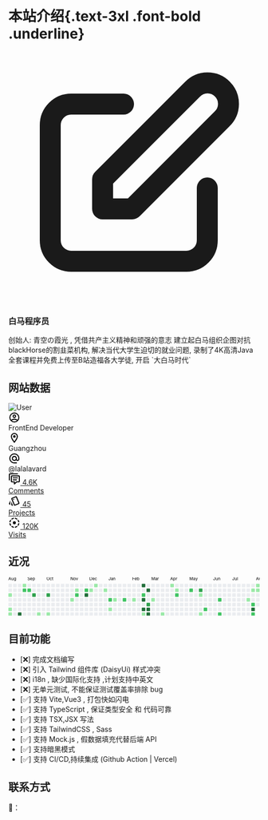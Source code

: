 # 本站介绍{.text-3xl .font-bold .underline}

<div class="my-8 max-w-xs rounded-lg bg-white px-6 py-8 shadow-xl ring-1 ring-slate-900/5 dark:bg-slate-800">
  <div>
    <span class="inline-flex items-center justify-center rounded-md bg-indigo-500 p-2 shadow-lg">
      <svg xmlns="http://www.w3.org/2000/svg" class="h-6 w-6 text-white" fill="none" viewBox="0 0 24 24" stroke="currentColor" stroke-width="2"><path stroke-linecap="round" stroke-linejoin="round" d="M11 5H6a2 2 0 00-2 2v11a2 2 0 002 2h11a2 2 0 002-2v-5m-1.414-9.414a2 2 0 112.828 2.828L11.828 15H9v-2.828l8.586-8.586z" /></svg>
    </span>
  </div>
  <h3 class="mt-5 text-base font-medium tracking-tight text-slate-900 dark:text-white">白马程序员</h3>
  <p class="mt-2 text-sm text-slate-500 dark:text-slate-400">创始人: 青空の霞光 , 凭借共产主义精神和顽强的意志 建立起白马组织企图对抗 blackHorse的割韭菜机构, 解决当代大学生迫切的就业问题,  录制了<span class="text-lg text-black font-bold">4K高清Java全套课程</span>并免费上传至B站造福各大学徒, 开启 `大白马时代` </p>
</div>

## 网站数据

<div class="flex flex-row rounded-lg border border-gray-200/80 bg-white p-6">
    <div class="relative">
      <img class="w-40 h-30 rounded-md object-cover" src="https://aliyun-bucket1.oss-cn-guangzhou.aliyuncs.com/animate/avatar.jpg"
        alt="User" />
      <div
        class="absolute -right-3 bottom-5 h-5 w-5 sm:top-2 rounded-full border-4 border-white bg-green-400 sm:invisible md:visible"
        title="User is online"></div>
    </div>
    <div class="flex flex-col px-6">
      <div class="my-2 flex flex-row space-x-2">
        <div class="flex flex-row">
          <svg class="mr-2 h-4 w-4 fill-gray-500/80" xmlns="http://www.w3.org/2000/svg"
            xmlns:xlink="http://www.w3.org/1999/xlink" version="1.1" width="24" height="24" viewBox="0 0 24 24">
            <path
              d="M12,2A10,10 0 0,0 2,12A10,10 0 0,0 12,22A10,10 0 0,0 22,12A10,10 0 0,0 12,2M7.07,18.28C7.5,17.38 10.12,16.5 12,16.5C13.88,16.5 16.5,17.38 16.93,18.28C15.57,19.36 13.86,20 12,20C10.14,20 8.43,19.36 7.07,18.28M18.36,16.83C16.93,15.09 13.46,14.5 12,14.5C10.54,14.5 7.07,15.09 5.64,16.83C4.62,15.5 4,13.82 4,12C4,7.59 7.59,4 12,4C16.41,4 20,7.59 20,12C20,13.82 19.38,15.5 18.36,16.83M12,6C10.06,6 8.5,7.56 8.5,9.5C8.5,11.44 10.06,13 12,13C13.94,13 15.5,11.44 15.5,9.5C15.5,7.56 13.94,6 12,6M12,11A1.5,1.5 0 0,1 10.5,9.5A1.5,1.5 0 0,1 12,8A1.5,1.5 0 0,1 13.5,9.5A1.5,1.5 0 0,1 12,11Z" />
            </svg>
          <div class="text-xs text-gray-400/80 hover:text-gray-400">FrontEnd Developer</div>
        </div>
        <div class="flex flex-row">
          <svg class="mr-2 h-4 w-4 fill-gray-500/80" xmlns="http://www.w3.org/2000/svg"
            xmlns:xlink="http://www.w3.org/1999/xlink" version="1.1" width="24" height="24" viewBox="0 0 24 24">
            <path
              d="M12,6.5A2.5,2.5 0 0,1 14.5,9A2.5,2.5 0 0,1 12,11.5A2.5,2.5 0 0,1 9.5,9A2.5,2.5 0 0,1 12,6.5M12,2A7,7 0 0,1 19,9C19,14.25 12,22 12,22C12,22 5,14.25 5,9A7,7 0 0,1 12,2M12,4A5,5 0 0,0 7,9C7,10 7,12 12,18.71C17,12 17,10 17,9A5,5 0 0,0 12,4Z" />
            </svg>
          <div class="text-xs text-gray-400/80 hover:text-gray-400">Guangzhou</div>
        </div>
        <div class="flex flex-row">
          <svg class="mr-2 h-4 w-4 fill-gray-500/80" xmlns="http://www.w3.org/2000/svg"
            xmlns:xlink="http://www.w3.org/1999/xlink" version="1.1" width="24" height="24" viewBox="0 0 24 24">
            <path
              d="M12,15C12.81,15 13.5,14.7 14.11,14.11C14.7,13.5 15,12.81 15,12C15,11.19 14.7,10.5 14.11,9.89C13.5,9.3 12.81,9 12,9C11.19,9 10.5,9.3 9.89,9.89C9.3,10.5 9,11.19 9,12C9,12.81 9.3,13.5 9.89,14.11C10.5,14.7 11.19,15 12,15M12,2C14.75,2 17.1,3 19.05,4.95C21,6.9 22,9.25 22,12V13.45C22,14.45 21.65,15.3 21,16C20.3,16.67 19.5,17 18.5,17C17.3,17 16.31,16.5 15.56,15.5C14.56,16.5 13.38,17 12,17C10.63,17 9.45,16.5 8.46,15.54C7.5,14.55 7,13.38 7,12C7,10.63 7.5,9.45 8.46,8.46C9.45,7.5 10.63,7 12,7C13.38,7 14.55,7.5 15.54,8.46C16.5,9.45 17,10.63 17,12V13.45C17,13.86 17.16,14.22 17.46,14.53C17.76,14.84 18.11,15 18.5,15C18.92,15 19.27,14.84 19.57,14.53C19.87,14.22 20,13.86 20,13.45V12C20,9.81 19.23,7.93 17.65,6.35C16.07,4.77 14.19,4 12,4C9.81,4 7.93,4.77 6.35,6.35C4.77,7.93 4,9.81 4,12C4,14.19 4.77,16.07 6.35,17.65C7.93,19.23 9.81,20 12,20H17V22H12C9.25,22 6.9,21 4.95,19.05C3,17.1 2,14.75 2,12C2,9.25 3,6.9 4.95,4.95C6.9,3 9.25,2 12,2Z" />
            </svg>
          <div class="text-xs text-gray-400/80 hover:text-gray-400">@lalalavard</div>
        </div>
      </div>
      <div class="mt-2 flex flex-row items-center space-x-5">
        <a href="#"
          class="flex h-20 w-40 flex-col items-center justify-center rounded-md border border-dashed border-gray-200 transition-colors duration-100 ease-in-out hover:border-gray-400/80">
          <div class="flex flex-row items-center justify-center">
            <svg class="mr-3 fill-gray-500/95" xmlns="http://www.w3.org/2000/svg"
              xmlns:xlink="http://www.w3.org/1999/xlink" version="1.1" width="24" height="24" viewBox="0 0 24 24">
              <path
                d="M12,23A1,1 0 0,1 11,22V19H7A2,2 0 0,1 5,17V7A2,2 0 0,1 7,5H21A2,2 0 0,1 23,7V17A2,2 0 0,1 21,19H16.9L13.2,22.71C13,22.89 12.76,23 12.5,23H12M13,17V20.08L16.08,17H21V7H7V17H13M3,15H1V3A2,2 0 0,1 3,1H19V3H3V15M9,9H19V11H9V9M9,13H17V15H9V13Z" />
              </svg>
            <span class="font-bold text-gray-600"> 4.6K </span>
          </div>
          <div class="mt-2 text-sm text-gray-400">Comments</div>
        </a>
        <a href="#"
          class="flex h-20 w-40 flex-col items-center justify-center rounded-md border border-dashed border-gray-200 transition-colors duration-100 ease-in-out hover:border-gray-400/80">
          <div class="flex flex-row items-center justify-center">
            <svg class="mr-3 fill-gray-500/95" xmlns="http://www.w3.org/2000/svg"
              xmlns:xlink="http://www.w3.org/1999/xlink" version="1.1" width="24" height="24" viewBox="0 0 24 24">
              <path
                d="M2.5 19.6L3.8 20.2V11.2L1.4 17C1 18.1 1.5 19.2 2.5 19.6M15.2 4.8L20.2 16.8L12.9 19.8L7.9 7.9V7.8L15.2 4.8M15.3 2.8C15 2.8 14.8 2.8 14.5 2.9L7.1 6C6.4 6.3 5.9 7 5.9 7.8C5.9 8 5.9 8.3 6 8.6L11 20.5C11.3 21.3 12 21.7 12.8 21.7C13.1 21.7 13.3 21.7 13.6 21.6L21 18.5C22 18.1 22.5 16.9 22.1 15.9L17.1 4C16.8 3.2 16 2.8 15.3 2.8M10.5 9.9C9.9 9.9 9.5 9.5 9.5 8.9S9.9 7.9 10.5 7.9C11.1 7.9 11.5 8.4 11.5 8.9S11.1 9.9 10.5 9.9M5.9 19.8C5.9 20.9 6.8 21.8 7.9 21.8H9.3L5.9 13.5V19.8Z" />
              </svg>
            <span class="font-bold text-gray-600"> 45 </span>
          </div>
          <div class="mt-2 text-sm text-gray-400">Projects</div>
        </a>
        <a href="#"
          class="flex h-20 w-40 flex-col items-center justify-center rounded-md border border-dashed border-gray-200 transition-colors duration-100 ease-in-out hover:border-gray-400/80">
          <div class="flex flex-row items-center justify-center">
            <svg class="mr-3 fill-gray-500/95" xmlns="http://www.w3.org/2000/svg"
              xmlns:xlink="http://www.w3.org/1999/xlink" version="1.1" width="24" height="24" viewBox="0 0 24 24">
              <path
                d="M5.68,19.74C7.16,20.95 9,21.75 11,21.95V19.93C9.54,19.75 8.21,19.17 7.1,18.31M13,19.93V21.95C15,21.75 16.84,20.95 18.32,19.74L16.89,18.31C15.79,19.17 14.46,19.75 13,19.93M18.31,16.9L19.74,18.33C20.95,16.85 21.75,15 21.95,13H19.93C19.75,14.46 19.17,15.79 18.31,16.9M15,12A3,3 0 0,0 12,9A3,3 0 0,0 9,12A3,3 0 0,0 12,15A3,3 0 0,0 15,12M4.07,13H2.05C2.25,15 3.05,16.84 4.26,18.32L5.69,16.89C4.83,15.79 4.25,14.46 4.07,13M5.69,7.1L4.26,5.68C3.05,7.16 2.25,9 2.05,11H4.07C4.25,9.54 4.83,8.21 5.69,7.1M19.93,11H21.95C21.75,9 20.95,7.16 19.74,5.68L18.31,7.1C19.17,8.21 19.75,9.54 19.93,11M18.32,4.26C16.84,3.05 15,2.25 13,2.05V4.07C14.46,4.25 15.79,4.83 16.9,5.69M11,4.07V2.05C9,2.25 7.16,3.05 5.68,4.26L7.1,5.69C8.21,4.83 9.54,4.25 11,4.07Z" />
              </svg>
            <span class="font-bold text-gray-600">120K </span>
          </div>
          <div class="mt-2 text-sm text-gray-400">Visits</div>
        </a>
      </div>
    </div>
  </div>

<Links />

## 近况

<svg width="844" height="130" viewBox="0 0 844 130" class="react-activity-calendar__calendar styles_calendar__1s6ps"><g class="react-activity-calendar__legend-month" style="font-size: 14px;"><text x="0" alignment-baseline="hanging">Aug</text><text x="64" alignment-baseline="hanging">Sep</text><text x="128" alignment-baseline="hanging">Oct</text><text x="208" alignment-baseline="hanging">Nov</text><text x="272" alignment-baseline="hanging">Dec</text><text x="336" alignment-baseline="hanging">Jan</text><text x="416" alignment-baseline="hanging">Feb</text><text x="480" alignment-baseline="hanging">Mar</text><text x="544" alignment-baseline="hanging">Apr</text><text x="608" alignment-baseline="hanging">May</text><text x="688" alignment-baseline="hanging">Jun</text><text x="752" alignment-baseline="hanging">Jul</text><text x="832" alignment-baseline="hanging">Aug</text></g><g transform="translate(0, 0)"><rect x="0" y="22" width="12" height="12" fill="#ebedf0" rx="2" ry="2" class="styles_block__1oBAV" data-date="2021-08-08"></rect><rect x="0" y="38" width="12" height="12" fill="#ebedf0" rx="2" ry="2" class="styles_block__1oBAV" data-date="2021-08-09"></rect><rect x="0" y="54" width="12" height="12" fill="#9be9a8" rx="2" ry="2" class="styles_block__1oBAV" data-date="2021-08-10"></rect><rect x="0" y="70" width="12" height="12" fill="#ebedf0" rx="2" ry="2" class="styles_block__1oBAV" data-date="2021-08-11"></rect><rect x="0" y="86" width="12" height="12" fill="#ebedf0" rx="2" ry="2" class="styles_block__1oBAV" data-date="2021-08-12"></rect><rect x="0" y="102" width="12" height="12" fill="#9be9a8" rx="2" ry="2" class="styles_block__1oBAV" data-date="2021-08-13"></rect><rect x="0" y="118" width="12" height="12" fill="#9be9a8" rx="2" ry="2" class="styles_block__1oBAV" data-date="2021-08-14"></rect></g><g transform="translate(16, 0)"><rect x="0" y="22" width="12" height="12" fill="#ebedf0" rx="2" ry="2" class="styles_block__1oBAV" data-date="2021-08-15"></rect><rect x="0" y="38" width="12" height="12" fill="#ebedf0" rx="2" ry="2" class="styles_block__1oBAV" data-date="2021-08-16"></rect><rect x="0" y="54" width="12" height="12" fill="#ebedf0" rx="2" ry="2" class="styles_block__1oBAV" data-date="2021-08-17"></rect><rect x="0" y="70" width="12" height="12" fill="#ebedf0" rx="2" ry="2" class="styles_block__1oBAV" data-date="2021-08-18"></rect><rect x="0" y="86" width="12" height="12" fill="#ebedf0" rx="2" ry="2" class="styles_block__1oBAV" data-date="2021-08-19"></rect><rect x="0" y="102" width="12" height="12" fill="#ebedf0" rx="2" ry="2" class="styles_block__1oBAV" data-date="2021-08-20"></rect><rect x="0" y="118" width="12" height="12" fill="#ebedf0" rx="2" ry="2" class="styles_block__1oBAV" data-date="2021-08-21"></rect></g><g transform="translate(32, 0)"><rect x="0" y="22" width="12" height="12" fill="#ebedf0" rx="2" ry="2" class="styles_block__1oBAV" data-date="2021-08-22"></rect><rect x="0" y="38" width="12" height="12" fill="#ebedf0" rx="2" ry="2" class="styles_block__1oBAV" data-date="2021-08-23"></rect><rect x="0" y="54" width="12" height="12" fill="#ebedf0" rx="2" ry="2" class="styles_block__1oBAV" data-date="2021-08-24"></rect><rect x="0" y="70" width="12" height="12" fill="#ebedf0" rx="2" ry="2" class="styles_block__1oBAV" data-date="2021-08-25"></rect><rect x="0" y="86" width="12" height="12" fill="#ebedf0" rx="2" ry="2" class="styles_block__1oBAV" data-date="2021-08-26"></rect><rect x="0" y="102" width="12" height="12" fill="#ebedf0" rx="2" ry="2" class="styles_block__1oBAV" data-date="2021-08-27"></rect><rect x="0" y="118" width="12" height="12" fill="#216e39" rx="2" ry="2" class="styles_block__1oBAV" data-date="2021-08-28"></rect></g><g transform="translate(48, 0)"><rect x="0" y="22" width="12" height="12" fill="#9be9a8" rx="2" ry="2" class="styles_block__1oBAV" data-date="2021-08-29"></rect><rect x="0" y="38" width="12" height="12" fill="#40c463" rx="2" ry="2" class="styles_block__1oBAV" data-date="2021-08-30"></rect><rect x="0" y="54" width="12" height="12" fill="#ebedf0" rx="2" ry="2" class="styles_block__1oBAV" data-date="2021-08-31"></rect><rect x="0" y="70" width="12" height="12" fill="#ebedf0" rx="2" ry="2" class="styles_block__1oBAV" data-date="2021-09-01"></rect><rect x="0" y="86" width="12" height="12" fill="#ebedf0" rx="2" ry="2" class="styles_block__1oBAV" data-date="2021-09-02"></rect><rect x="0" y="102" width="12" height="12" fill="#ebedf0" rx="2" ry="2" class="styles_block__1oBAV" data-date="2021-09-03"></rect><rect x="0" y="118" width="12" height="12" fill="#ebedf0" rx="2" ry="2" class="styles_block__1oBAV" data-date="2021-09-04"></rect></g><g transform="translate(64, 0)"><rect x="0" y="22" width="12" height="12" fill="#ebedf0" rx="2" ry="2" class="styles_block__1oBAV" data-date="2021-09-05"></rect><rect x="0" y="38" width="12" height="12" fill="#40c463" rx="2" ry="2" class="styles_block__1oBAV" data-date="2021-09-06"></rect><rect x="0" y="54" width="12" height="12" fill="#ebedf0" rx="2" ry="2" class="styles_block__1oBAV" data-date="2021-09-07"></rect><rect x="0" y="70" width="12" height="12" fill="#ebedf0" rx="2" ry="2" class="styles_block__1oBAV" data-date="2021-09-08"></rect><rect x="0" y="86" width="12" height="12" fill="#ebedf0" rx="2" ry="2" class="styles_block__1oBAV" data-date="2021-09-09"></rect><rect x="0" y="102" width="12" height="12" fill="#ebedf0" rx="2" ry="2" class="styles_block__1oBAV" data-date="2021-09-10"></rect><rect x="0" y="118" width="12" height="12" fill="#ebedf0" rx="2" ry="2" class="styles_block__1oBAV" data-date="2021-09-11"></rect></g><g transform="translate(80, 0)"><rect x="0" y="22" width="12" height="12" fill="#ebedf0" rx="2" ry="2" class="styles_block__1oBAV" data-date="2021-09-12"></rect><rect x="0" y="38" width="12" height="12" fill="#ebedf0" rx="2" ry="2" class="styles_block__1oBAV" data-date="2021-09-13"></rect><rect x="0" y="54" width="12" height="12" fill="#30a14e" rx="2" ry="2" class="styles_block__1oBAV" data-date="2021-09-14"></rect><rect x="0" y="70" width="12" height="12" fill="#ebedf0" rx="2" ry="2" class="styles_block__1oBAV" data-date="2021-09-15"></rect><rect x="0" y="86" width="12" height="12" fill="#ebedf0" rx="2" ry="2" class="styles_block__1oBAV" data-date="2021-09-16"></rect><rect x="0" y="102" width="12" height="12" fill="#ebedf0" rx="2" ry="2" class="styles_block__1oBAV" data-date="2021-09-17"></rect><rect x="0" y="118" width="12" height="12" fill="#ebedf0" rx="2" ry="2" class="styles_block__1oBAV" data-date="2021-09-18"></rect></g><g transform="translate(96, 0)"><rect x="0" y="22" width="12" height="12" fill="#ebedf0" rx="2" ry="2" class="styles_block__1oBAV" data-date="2021-09-19"></rect><rect x="0" y="38" width="12" height="12" fill="#ebedf0" rx="2" ry="2" class="styles_block__1oBAV" data-date="2021-09-20"></rect><rect x="0" y="54" width="12" height="12" fill="#ebedf0" rx="2" ry="2" class="styles_block__1oBAV" data-date="2021-09-21"></rect><rect x="0" y="70" width="12" height="12" fill="#ebedf0" rx="2" ry="2" class="styles_block__1oBAV" data-date="2021-09-22"></rect><rect x="0" y="86" width="12" height="12" fill="#ebedf0" rx="2" ry="2" class="styles_block__1oBAV" data-date="2021-09-23"></rect><rect x="0" y="102" width="12" height="12" fill="#ebedf0" rx="2" ry="2" class="styles_block__1oBAV" data-date="2021-09-24"></rect><rect x="0" y="118" width="12" height="12" fill="#9be9a8" rx="2" ry="2" class="styles_block__1oBAV" data-date="2021-09-25"></rect></g><g transform="translate(112, 0)"><rect x="0" y="22" width="12" height="12" fill="#ebedf0" rx="2" ry="2" class="styles_block__1oBAV" data-date="2021-09-26"></rect><rect x="0" y="38" width="12" height="12" fill="#ebedf0" rx="2" ry="2" class="styles_block__1oBAV" data-date="2021-09-27"></rect><rect x="0" y="54" width="12" height="12" fill="#ebedf0" rx="2" ry="2" class="styles_block__1oBAV" data-date="2021-09-28"></rect><rect x="0" y="70" width="12" height="12" fill="#ebedf0" rx="2" ry="2" class="styles_block__1oBAV" data-date="2021-09-29"></rect><rect x="0" y="86" width="12" height="12" fill="#ebedf0" rx="2" ry="2" class="styles_block__1oBAV" data-date="2021-09-30"></rect><rect x="0" y="102" width="12" height="12" fill="#ebedf0" rx="2" ry="2" class="styles_block__1oBAV" data-date="2021-10-01"></rect><rect x="0" y="118" width="12" height="12" fill="#ebedf0" rx="2" ry="2" class="styles_block__1oBAV" data-date="2021-10-02"></rect></g><g transform="translate(128, 0)"><rect x="0" y="22" width="12" height="12" fill="#ebedf0" rx="2" ry="2" class="styles_block__1oBAV" data-date="2021-10-03"></rect><rect x="0" y="38" width="12" height="12" fill="#ebedf0" rx="2" ry="2" class="styles_block__1oBAV" data-date="2021-10-04"></rect><rect x="0" y="54" width="12" height="12" fill="#30a14e" rx="2" ry="2" class="styles_block__1oBAV" data-date="2021-10-05"></rect><rect x="0" y="70" width="12" height="12" fill="#ebedf0" rx="2" ry="2" class="styles_block__1oBAV" data-date="2021-10-06"></rect><rect x="0" y="86" width="12" height="12" fill="#ebedf0" rx="2" ry="2" class="styles_block__1oBAV" data-date="2021-10-07"></rect><rect x="0" y="102" width="12" height="12" fill="#ebedf0" rx="2" ry="2" class="styles_block__1oBAV" data-date="2021-10-08"></rect><rect x="0" y="118" width="12" height="12" fill="#9be9a8" rx="2" ry="2" class="styles_block__1oBAV" data-date="2021-10-09"></rect></g><g transform="translate(144, 0)"><rect x="0" y="22" width="12" height="12" fill="#ebedf0" rx="2" ry="2" class="styles_block__1oBAV" data-date="2021-10-10"></rect><rect x="0" y="38" width="12" height="12" fill="#ebedf0" rx="2" ry="2" class="styles_block__1oBAV" data-date="2021-10-11"></rect><rect x="0" y="54" width="12" height="12" fill="#ebedf0" rx="2" ry="2" class="styles_block__1oBAV" data-date="2021-10-12"></rect><rect x="0" y="70" width="12" height="12" fill="#ebedf0" rx="2" ry="2" class="styles_block__1oBAV" data-date="2021-10-13"></rect><rect x="0" y="86" width="12" height="12" fill="#ebedf0" rx="2" ry="2" class="styles_block__1oBAV" data-date="2021-10-14"></rect><rect x="0" y="102" width="12" height="12" fill="#ebedf0" rx="2" ry="2" class="styles_block__1oBAV" data-date="2021-10-15"></rect><rect x="0" y="118" width="12" height="12" fill="#ebedf0" rx="2" ry="2" class="styles_block__1oBAV" data-date="2021-10-16"></rect></g><g transform="translate(160, 0)"><rect x="0" y="22" width="12" height="12" fill="#ebedf0" rx="2" ry="2" class="styles_block__1oBAV" data-date="2021-10-17"></rect><rect x="0" y="38" width="12" height="12" fill="#ebedf0" rx="2" ry="2" class="styles_block__1oBAV" data-date="2021-10-18"></rect><rect x="0" y="54" width="12" height="12" fill="#ebedf0" rx="2" ry="2" class="styles_block__1oBAV" data-date="2021-10-19"></rect><rect x="0" y="70" width="12" height="12" fill="#ebedf0" rx="2" ry="2" class="styles_block__1oBAV" data-date="2021-10-20"></rect><rect x="0" y="86" width="12" height="12" fill="#ebedf0" rx="2" ry="2" class="styles_block__1oBAV" data-date="2021-10-21"></rect><rect x="0" y="102" width="12" height="12" fill="#ebedf0" rx="2" ry="2" class="styles_block__1oBAV" data-date="2021-10-22"></rect><rect x="0" y="118" width="12" height="12" fill="#ebedf0" rx="2" ry="2" class="styles_block__1oBAV" data-date="2021-10-23"></rect></g><g transform="translate(176, 0)"><rect x="0" y="22" width="12" height="12" fill="#ebedf0" rx="2" ry="2" class="styles_block__1oBAV" data-date="2021-10-24"></rect><rect x="0" y="38" width="12" height="12" fill="#ebedf0" rx="2" ry="2" class="styles_block__1oBAV" data-date="2021-10-25"></rect><rect x="0" y="54" width="12" height="12" fill="#ebedf0" rx="2" ry="2" class="styles_block__1oBAV" data-date="2021-10-26"></rect><rect x="0" y="70" width="12" height="12" fill="#ebedf0" rx="2" ry="2" class="styles_block__1oBAV" data-date="2021-10-27"></rect><rect x="0" y="86" width="12" height="12" fill="#ebedf0" rx="2" ry="2" class="styles_block__1oBAV" data-date="2021-10-28"></rect><rect x="0" y="102" width="12" height="12" fill="#ebedf0" rx="2" ry="2" class="styles_block__1oBAV" data-date="2021-10-29"></rect><rect x="0" y="118" width="12" height="12" fill="#ebedf0" rx="2" ry="2" class="styles_block__1oBAV" data-date="2021-10-30"></rect></g><g transform="translate(192, 0)"><rect x="0" y="22" width="12" height="12" fill="#ebedf0" rx="2" ry="2" class="styles_block__1oBAV" data-date="2021-10-31"></rect><rect x="0" y="38" width="12" height="12" fill="#ebedf0" rx="2" ry="2" class="styles_block__1oBAV" data-date="2021-11-01"></rect><rect x="0" y="54" width="12" height="12" fill="#ebedf0" rx="2" ry="2" class="styles_block__1oBAV" data-date="2021-11-02"></rect><rect x="0" y="70" width="12" height="12" fill="#ebedf0" rx="2" ry="2" class="styles_block__1oBAV" data-date="2021-11-03"></rect><rect x="0" y="86" width="12" height="12" fill="#ebedf0" rx="2" ry="2" class="styles_block__1oBAV" data-date="2021-11-04"></rect><rect x="0" y="102" width="12" height="12" fill="#ebedf0" rx="2" ry="2" class="styles_block__1oBAV" data-date="2021-11-05"></rect><rect x="0" y="118" width="12" height="12" fill="#ebedf0" rx="2" ry="2" class="styles_block__1oBAV" data-date="2021-11-06"></rect></g><g transform="translate(208, 0)"><rect x="0" y="22" width="12" height="12" fill="#ebedf0" rx="2" ry="2" class="styles_block__1oBAV" data-date="2021-11-07"></rect><rect x="0" y="38" width="12" height="12" fill="#ebedf0" rx="2" ry="2" class="styles_block__1oBAV" data-date="2021-11-08"></rect><rect x="0" y="54" width="12" height="12" fill="#ebedf0" rx="2" ry="2" class="styles_block__1oBAV" data-date="2021-11-09"></rect><rect x="0" y="70" width="12" height="12" fill="#9be9a8" rx="2" ry="2" class="styles_block__1oBAV" data-date="2021-11-10"></rect><rect x="0" y="86" width="12" height="12" fill="#ebedf0" rx="2" ry="2" class="styles_block__1oBAV" data-date="2021-11-11"></rect><rect x="0" y="102" width="12" height="12" fill="#ebedf0" rx="2" ry="2" class="styles_block__1oBAV" data-date="2021-11-12"></rect><rect x="0" y="118" width="12" height="12" fill="#ebedf0" rx="2" ry="2" class="styles_block__1oBAV" data-date="2021-11-13"></rect></g><g transform="translate(224, 0)"><rect x="0" y="22" width="12" height="12" fill="#ebedf0" rx="2" ry="2" class="styles_block__1oBAV" data-date="2021-11-14"></rect><rect x="0" y="38" width="12" height="12" fill="#9be9a8" rx="2" ry="2" class="styles_block__1oBAV" data-date="2021-11-15"></rect><rect x="0" y="54" width="12" height="12" fill="#40c463" rx="2" ry="2" class="styles_block__1oBAV" data-date="2021-11-16"></rect><rect x="0" y="70" width="12" height="12" fill="#ebedf0" rx="2" ry="2" class="styles_block__1oBAV" data-date="2021-11-17"></rect><rect x="0" y="86" width="12" height="12" fill="#ebedf0" rx="2" ry="2" class="styles_block__1oBAV" data-date="2021-11-18"></rect><rect x="0" y="102" width="12" height="12" fill="#ebedf0" rx="2" ry="2" class="styles_block__1oBAV" data-date="2021-11-19"></rect><rect x="0" y="118" width="12" height="12" fill="#ebedf0" rx="2" ry="2" class="styles_block__1oBAV" data-date="2021-11-20"></rect></g><g transform="translate(240, 0)"><rect x="0" y="22" width="12" height="12" fill="#ebedf0" rx="2" ry="2" class="styles_block__1oBAV" data-date="2021-11-21"></rect><rect x="0" y="38" width="12" height="12" fill="#ebedf0" rx="2" ry="2" class="styles_block__1oBAV" data-date="2021-11-22"></rect><rect x="0" y="54" width="12" height="12" fill="#ebedf0" rx="2" ry="2" class="styles_block__1oBAV" data-date="2021-11-23"></rect><rect x="0" y="70" width="12" height="12" fill="#ebedf0" rx="2" ry="2" class="styles_block__1oBAV" data-date="2021-11-24"></rect><rect x="0" y="86" width="12" height="12" fill="#ebedf0" rx="2" ry="2" class="styles_block__1oBAV" data-date="2021-11-25"></rect><rect x="0" y="102" width="12" height="12" fill="#ebedf0" rx="2" ry="2" class="styles_block__1oBAV" data-date="2021-11-26"></rect><rect x="0" y="118" width="12" height="12" fill="#ebedf0" rx="2" ry="2" class="styles_block__1oBAV" data-date="2021-11-27"></rect></g><g transform="translate(256, 0)"><rect x="0" y="22" width="12" height="12" fill="#ebedf0" rx="2" ry="2" class="styles_block__1oBAV" data-date="2021-11-28"></rect><rect x="0" y="38" width="12" height="12" fill="#40c463" rx="2" ry="2" class="styles_block__1oBAV" data-date="2021-11-29"></rect><rect x="0" y="54" width="12" height="12" fill="#216e39" rx="2" ry="2" class="styles_block__1oBAV" data-date="2021-11-30"></rect><rect x="0" y="70" width="12" height="12" fill="#ebedf0" rx="2" ry="2" class="styles_block__1oBAV" data-date="2021-12-01"></rect><rect x="0" y="86" width="12" height="12" fill="#ebedf0" rx="2" ry="2" class="styles_block__1oBAV" data-date="2021-12-02"></rect><rect x="0" y="102" width="12" height="12" fill="#ebedf0" rx="2" ry="2" class="styles_block__1oBAV" data-date="2021-12-03"></rect><rect x="0" y="118" width="12" height="12" fill="#ebedf0" rx="2" ry="2" class="styles_block__1oBAV" data-date="2021-12-04"></rect></g><g transform="translate(272, 0)"><rect x="0" y="22" width="12" height="12" fill="#ebedf0" rx="2" ry="2" class="styles_block__1oBAV" data-date="2021-12-05"></rect><rect x="0" y="38" width="12" height="12" fill="#9be9a8" rx="2" ry="2" class="styles_block__1oBAV" data-date="2021-12-06"></rect><rect x="0" y="54" width="12" height="12" fill="#ebedf0" rx="2" ry="2" class="styles_block__1oBAV" data-date="2021-12-07"></rect><rect x="0" y="70" width="12" height="12" fill="#ebedf0" rx="2" ry="2" class="styles_block__1oBAV" data-date="2021-12-08"></rect><rect x="0" y="86" width="12" height="12" fill="#ebedf0" rx="2" ry="2" class="styles_block__1oBAV" data-date="2021-12-09"></rect><rect x="0" y="102" width="12" height="12" fill="#ebedf0" rx="2" ry="2" class="styles_block__1oBAV" data-date="2021-12-10"></rect><rect x="0" y="118" width="12" height="12" fill="#ebedf0" rx="2" ry="2" class="styles_block__1oBAV" data-date="2021-12-11"></rect></g><g transform="translate(288, 0)"><rect x="0" y="22" width="12" height="12" fill="#9be9a8" rx="2" ry="2" class="styles_block__1oBAV" data-date="2021-12-12"></rect><rect x="0" y="38" width="12" height="12" fill="#ebedf0" rx="2" ry="2" class="styles_block__1oBAV" data-date="2021-12-13"></rect><rect x="0" y="54" width="12" height="12" fill="#ebedf0" rx="2" ry="2" class="styles_block__1oBAV" data-date="2021-12-14"></rect><rect x="0" y="70" width="12" height="12" fill="#ebedf0" rx="2" ry="2" class="styles_block__1oBAV" data-date="2021-12-15"></rect><rect x="0" y="86" width="12" height="12" fill="#ebedf0" rx="2" ry="2" class="styles_block__1oBAV" data-date="2021-12-16"></rect><rect x="0" y="102" width="12" height="12" fill="#ebedf0" rx="2" ry="2" class="styles_block__1oBAV" data-date="2021-12-17"></rect><rect x="0" y="118" width="12" height="12" fill="#ebedf0" rx="2" ry="2" class="styles_block__1oBAV" data-date="2021-12-18"></rect></g><g transform="translate(304, 0)"><rect x="0" y="22" width="12" height="12" fill="#ebedf0" rx="2" ry="2" class="styles_block__1oBAV" data-date="2021-12-19"></rect><rect x="0" y="38" width="12" height="12" fill="#ebedf0" rx="2" ry="2" class="styles_block__1oBAV" data-date="2021-12-20"></rect><rect x="0" y="54" width="12" height="12" fill="#ebedf0" rx="2" ry="2" class="styles_block__1oBAV" data-date="2021-12-21"></rect><rect x="0" y="70" width="12" height="12" fill="#ebedf0" rx="2" ry="2" class="styles_block__1oBAV" data-date="2021-12-22"></rect><rect x="0" y="86" width="12" height="12" fill="#ebedf0" rx="2" ry="2" class="styles_block__1oBAV" data-date="2021-12-23"></rect><rect x="0" y="102" width="12" height="12" fill="#ebedf0" rx="2" ry="2" class="styles_block__1oBAV" data-date="2021-12-24"></rect><rect x="0" y="118" width="12" height="12" fill="#ebedf0" rx="2" ry="2" class="styles_block__1oBAV" data-date="2021-12-25"></rect></g><g transform="translate(320, 0)"><rect x="0" y="22" width="12" height="12" fill="#ebedf0" rx="2" ry="2" class="styles_block__1oBAV" data-date="2021-12-26"></rect><rect x="0" y="38" width="12" height="12" fill="#9be9a8" rx="2" ry="2" class="styles_block__1oBAV" data-date="2021-12-27"></rect><rect x="0" y="54" width="12" height="12" fill="#ebedf0" rx="2" ry="2" class="styles_block__1oBAV" data-date="2021-12-28"></rect><rect x="0" y="70" width="12" height="12" fill="#ebedf0" rx="2" ry="2" class="styles_block__1oBAV" data-date="2021-12-29"></rect><rect x="0" y="86" width="12" height="12" fill="#ebedf0" rx="2" ry="2" class="styles_block__1oBAV" data-date="2021-12-30"></rect><rect x="0" y="102" width="12" height="12" fill="#ebedf0" rx="2" ry="2" class="styles_block__1oBAV" data-date="2021-12-31"></rect><rect x="0" y="118" width="12" height="12" fill="#ebedf0" rx="2" ry="2" class="styles_block__1oBAV" data-date="2022-01-01"></rect></g><g transform="translate(336, 0)"><rect x="0" y="22" width="12" height="12" fill="#ebedf0" rx="2" ry="2" class="styles_block__1oBAV" data-date="2022-01-02"></rect><rect x="0" y="38" width="12" height="12" fill="#ebedf0" rx="2" ry="2" class="styles_block__1oBAV" data-date="2022-01-03"></rect><rect x="0" y="54" width="12" height="12" fill="#ebedf0" rx="2" ry="2" class="styles_block__1oBAV" data-date="2022-01-04"></rect><rect x="0" y="70" width="12" height="12" fill="#40c463" rx="2" ry="2" class="styles_block__1oBAV" data-date="2022-01-05"></rect><rect x="0" y="86" width="12" height="12" fill="#ebedf0" rx="2" ry="2" class="styles_block__1oBAV" data-date="2022-01-06"></rect><rect x="0" y="102" width="12" height="12" fill="#9be9a8" rx="2" ry="2" class="styles_block__1oBAV" data-date="2022-01-07"></rect><rect x="0" y="118" width="12" height="12" fill="#ebedf0" rx="2" ry="2" class="styles_block__1oBAV" data-date="2022-01-08"></rect></g><g transform="translate(352, 0)"><rect x="0" y="22" width="12" height="12" fill="#ebedf0" rx="2" ry="2" class="styles_block__1oBAV" data-date="2022-01-09"></rect><rect x="0" y="38" width="12" height="12" fill="#ebedf0" rx="2" ry="2" class="styles_block__1oBAV" data-date="2022-01-10"></rect><rect x="0" y="54" width="12" height="12" fill="#ebedf0" rx="2" ry="2" class="styles_block__1oBAV" data-date="2022-01-11"></rect><rect x="0" y="70" width="12" height="12" fill="#9be9a8" rx="2" ry="2" class="styles_block__1oBAV" data-date="2022-01-12"></rect><rect x="0" y="86" width="12" height="12" fill="#ebedf0" rx="2" ry="2" class="styles_block__1oBAV" data-date="2022-01-13"></rect><rect x="0" y="102" width="12" height="12" fill="#ebedf0" rx="2" ry="2" class="styles_block__1oBAV" data-date="2022-01-14"></rect><rect x="0" y="118" width="12" height="12" fill="#ebedf0" rx="2" ry="2" class="styles_block__1oBAV" data-date="2022-01-15"></rect></g><g transform="translate(368, 0)"><rect x="0" y="22" width="12" height="12" fill="#ebedf0" rx="2" ry="2" class="styles_block__1oBAV" data-date="2022-01-16"></rect><rect x="0" y="38" width="12" height="12" fill="#ebedf0" rx="2" ry="2" class="styles_block__1oBAV" data-date="2022-01-17"></rect><rect x="0" y="54" width="12" height="12" fill="#ebedf0" rx="2" ry="2" class="styles_block__1oBAV" data-date="2022-01-18"></rect><rect x="0" y="70" width="12" height="12" fill="#ebedf0" rx="2" ry="2" class="styles_block__1oBAV" data-date="2022-01-19"></rect><rect x="0" y="86" width="12" height="12" fill="#ebedf0" rx="2" ry="2" class="styles_block__1oBAV" data-date="2022-01-20"></rect><rect x="0" y="102" width="12" height="12" fill="#ebedf0" rx="2" ry="2" class="styles_block__1oBAV" data-date="2022-01-21"></rect><rect x="0" y="118" width="12" height="12" fill="#ebedf0" rx="2" ry="2" class="styles_block__1oBAV" data-date="2022-01-22"></rect></g><g transform="translate(384, 0)"><rect x="0" y="22" width="12" height="12" fill="#ebedf0" rx="2" ry="2" class="styles_block__1oBAV" data-date="2022-01-23"></rect><rect x="0" y="38" width="12" height="12" fill="#ebedf0" rx="2" ry="2" class="styles_block__1oBAV" data-date="2022-01-24"></rect><rect x="0" y="54" width="12" height="12" fill="#ebedf0" rx="2" ry="2" class="styles_block__1oBAV" data-date="2022-01-25"></rect><rect x="0" y="70" width="12" height="12" fill="#40c463" rx="2" ry="2" class="styles_block__1oBAV" data-date="2022-01-26"></rect><rect x="0" y="86" width="12" height="12" fill="#ebedf0" rx="2" ry="2" class="styles_block__1oBAV" data-date="2022-01-27"></rect><rect x="0" y="102" width="12" height="12" fill="#ebedf0" rx="2" ry="2" class="styles_block__1oBAV" data-date="2022-01-28"></rect><rect x="0" y="118" width="12" height="12" fill="#ebedf0" rx="2" ry="2" class="styles_block__1oBAV" data-date="2022-01-29"></rect></g><g transform="translate(400, 0)"><rect x="0" y="22" width="12" height="12" fill="#ebedf0" rx="2" ry="2" class="styles_block__1oBAV" data-date="2022-01-30"></rect><rect x="0" y="38" width="12" height="12" fill="#ebedf0" rx="2" ry="2" class="styles_block__1oBAV" data-date="2022-01-31"></rect><rect x="0" y="54" width="12" height="12" fill="#ebedf0" rx="2" ry="2" class="styles_block__1oBAV" data-date="2022-02-01"></rect><rect x="0" y="70" width="12" height="12" fill="#ebedf0" rx="2" ry="2" class="styles_block__1oBAV" data-date="2022-02-02"></rect><rect x="0" y="86" width="12" height="12" fill="#ebedf0" rx="2" ry="2" class="styles_block__1oBAV" data-date="2022-02-03"></rect><rect x="0" y="102" width="12" height="12" fill="#ebedf0" rx="2" ry="2" class="styles_block__1oBAV" data-date="2022-02-04"></rect><rect x="0" y="118" width="12" height="12" fill="#ebedf0" rx="2" ry="2" class="styles_block__1oBAV" data-date="2022-02-05"></rect></g><g transform="translate(416, 0)"><rect x="0" y="22" width="12" height="12" fill="#ebedf0" rx="2" ry="2" class="styles_block__1oBAV" data-date="2022-02-06"></rect><rect x="0" y="38" width="12" height="12" fill="#ebedf0" rx="2" ry="2" class="styles_block__1oBAV" data-date="2022-02-07"></rect><rect x="0" y="54" width="12" height="12" fill="#ebedf0" rx="2" ry="2" class="styles_block__1oBAV" data-date="2022-02-08"></rect><rect x="0" y="70" width="12" height="12" fill="#9be9a8" rx="2" ry="2" class="styles_block__1oBAV" data-date="2022-02-09"></rect><rect x="0" y="86" width="12" height="12" fill="#ebedf0" rx="2" ry="2" class="styles_block__1oBAV" data-date="2022-02-10"></rect><rect x="0" y="102" width="12" height="12" fill="#ebedf0" rx="2" ry="2" class="styles_block__1oBAV" data-date="2022-02-11"></rect><rect x="0" y="118" width="12" height="12" fill="#ebedf0" rx="2" ry="2" class="styles_block__1oBAV" data-date="2022-02-12"></rect></g><g transform="translate(432, 0)"><rect x="0" y="22" width="12" height="12" fill="#ebedf0" rx="2" ry="2" class="styles_block__1oBAV" data-date="2022-02-13"></rect><rect x="0" y="38" width="12" height="12" fill="#ebedf0" rx="2" ry="2" class="styles_block__1oBAV" data-date="2022-02-14"></rect><rect x="0" y="54" width="12" height="12" fill="#ebedf0" rx="2" ry="2" class="styles_block__1oBAV" data-date="2022-02-15"></rect><rect x="0" y="70" width="12" height="12" fill="#ebedf0" rx="2" ry="2" class="styles_block__1oBAV" data-date="2022-02-16"></rect><rect x="0" y="86" width="12" height="12" fill="#ebedf0" rx="2" ry="2" class="styles_block__1oBAV" data-date="2022-02-17"></rect><rect x="0" y="102" width="12" height="12" fill="#ebedf0" rx="2" ry="2" class="styles_block__1oBAV" data-date="2022-02-18"></rect><rect x="0" y="118" width="12" height="12" fill="#ebedf0" rx="2" ry="2" class="styles_block__1oBAV" data-date="2022-02-19"></rect></g><g transform="translate(448, 0)"><rect x="0" y="22" width="12" height="12" fill="#216e39" rx="2" ry="2" class="styles_block__1oBAV" data-date="2022-02-20"></rect><rect x="0" y="38" width="12" height="12" fill="#ebedf0" rx="2" ry="2" class="styles_block__1oBAV" data-date="2022-02-21"></rect><rect x="0" y="54" width="12" height="12" fill="#40c463" rx="2" ry="2" class="styles_block__1oBAV" data-date="2022-02-22"></rect><rect x="0" y="70" width="12" height="12" fill="#216e39" rx="2" ry="2" class="styles_block__1oBAV" data-date="2022-02-23"></rect><rect x="0" y="86" width="12" height="12" fill="#ebedf0" rx="2" ry="2" class="styles_block__1oBAV" data-date="2022-02-24"></rect><rect x="0" y="102" width="12" height="12" fill="#216e39" rx="2" ry="2" class="styles_block__1oBAV" data-date="2022-02-25"></rect><rect x="0" y="118" width="12" height="12" fill="#9be9a8" rx="2" ry="2" class="styles_block__1oBAV" data-date="2022-02-26"></rect></g><g transform="translate(464, 0)"><rect x="0" y="22" width="12" height="12" fill="#ebedf0" rx="2" ry="2" class="styles_block__1oBAV" data-date="2022-02-27"></rect><rect x="0" y="38" width="12" height="12" fill="#216e39" rx="2" ry="2" class="styles_block__1oBAV" data-date="2022-02-28"></rect><rect x="0" y="54" width="12" height="12" fill="#ebedf0" rx="2" ry="2" class="styles_block__1oBAV" data-date="2022-03-01"></rect><rect x="0" y="70" width="12" height="12" fill="#ebedf0" rx="2" ry="2" class="styles_block__1oBAV" data-date="2022-03-02"></rect><rect x="0" y="86" width="12" height="12" fill="#30a14e" rx="2" ry="2" class="styles_block__1oBAV" data-date="2022-03-03"></rect><rect x="0" y="102" width="12" height="12" fill="#216e39" rx="2" ry="2" class="styles_block__1oBAV" data-date="2022-03-04"></rect><rect x="0" y="118" width="12" height="12" fill="#216e39" rx="2" ry="2" class="styles_block__1oBAV" data-date="2022-03-05"></rect></g><g transform="translate(480, 0)"><rect x="0" y="22" width="12" height="12" fill="#ebedf0" rx="2" ry="2" class="styles_block__1oBAV" data-date="2022-03-06"></rect><rect x="0" y="38" width="12" height="12" fill="#ebedf0" rx="2" ry="2" class="styles_block__1oBAV" data-date="2022-03-07"></rect><rect x="0" y="54" width="12" height="12" fill="#ebedf0" rx="2" ry="2" class="styles_block__1oBAV" data-date="2022-03-08"></rect><rect x="0" y="70" width="12" height="12" fill="#9be9a8" rx="2" ry="2" class="styles_block__1oBAV" data-date="2022-03-09"></rect><rect x="0" y="86" width="12" height="12" fill="#ebedf0" rx="2" ry="2" class="styles_block__1oBAV" data-date="2022-03-10"></rect><rect x="0" y="102" width="12" height="12" fill="#ebedf0" rx="2" ry="2" class="styles_block__1oBAV" data-date="2022-03-11"></rect><rect x="0" y="118" width="12" height="12" fill="#ebedf0" rx="2" ry="2" class="styles_block__1oBAV" data-date="2022-03-12"></rect></g><g transform="translate(496, 0)"><rect x="0" y="22" width="12" height="12" fill="#ebedf0" rx="2" ry="2" class="styles_block__1oBAV" data-date="2022-03-13"></rect><rect x="0" y="38" width="12" height="12" fill="#ebedf0" rx="2" ry="2" class="styles_block__1oBAV" data-date="2022-03-14"></rect><rect x="0" y="54" width="12" height="12" fill="#ebedf0" rx="2" ry="2" class="styles_block__1oBAV" data-date="2022-03-15"></rect><rect x="0" y="70" width="12" height="12" fill="#ebedf0" rx="2" ry="2" class="styles_block__1oBAV" data-date="2022-03-16"></rect><rect x="0" y="86" width="12" height="12" fill="#ebedf0" rx="2" ry="2" class="styles_block__1oBAV" data-date="2022-03-17"></rect><rect x="0" y="102" width="12" height="12" fill="#ebedf0" rx="2" ry="2" class="styles_block__1oBAV" data-date="2022-03-18"></rect><rect x="0" y="118" width="12" height="12" fill="#ebedf0" rx="2" ry="2" class="styles_block__1oBAV" data-date="2022-03-19"></rect></g><g transform="translate(512, 0)"><rect x="0" y="22" width="12" height="12" fill="#ebedf0" rx="2" ry="2" class="styles_block__1oBAV" data-date="2022-03-20"></rect><rect x="0" y="38" width="12" height="12" fill="#ebedf0" rx="2" ry="2" class="styles_block__1oBAV" data-date="2022-03-21"></rect><rect x="0" y="54" width="12" height="12" fill="#ebedf0" rx="2" ry="2" class="styles_block__1oBAV" data-date="2022-03-22"></rect><rect x="0" y="70" width="12" height="12" fill="#ebedf0" rx="2" ry="2" class="styles_block__1oBAV" data-date="2022-03-23"></rect><rect x="0" y="86" width="12" height="12" fill="#ebedf0" rx="2" ry="2" class="styles_block__1oBAV" data-date="2022-03-24"></rect><rect x="0" y="102" width="12" height="12" fill="#ebedf0" rx="2" ry="2" class="styles_block__1oBAV" data-date="2022-03-25"></rect><rect x="0" y="118" width="12" height="12" fill="#9be9a8" rx="2" ry="2" class="styles_block__1oBAV" data-date="2022-03-26"></rect></g><g transform="translate(528, 0)"><rect x="0" y="22" width="12" height="12" fill="#ebedf0" rx="2" ry="2" class="styles_block__1oBAV" data-date="2022-03-27"></rect><rect x="0" y="38" width="12" height="12" fill="#ebedf0" rx="2" ry="2" class="styles_block__1oBAV" data-date="2022-03-28"></rect><rect x="0" y="54" width="12" height="12" fill="#ebedf0" rx="2" ry="2" class="styles_block__1oBAV" data-date="2022-03-29"></rect><rect x="0" y="70" width="12" height="12" fill="#ebedf0" rx="2" ry="2" class="styles_block__1oBAV" data-date="2022-03-30"></rect><rect x="0" y="86" width="12" height="12" fill="#ebedf0" rx="2" ry="2" class="styles_block__1oBAV" data-date="2022-03-31"></rect><rect x="0" y="102" width="12" height="12" fill="#ebedf0" rx="2" ry="2" class="styles_block__1oBAV" data-date="2022-04-01"></rect><rect x="0" y="118" width="12" height="12" fill="#ebedf0" rx="2" ry="2" class="styles_block__1oBAV" data-date="2022-04-02"></rect></g><g transform="translate(544, 0)"><rect x="0" y="22" width="12" height="12" fill="#9be9a8" rx="2" ry="2" class="styles_block__1oBAV" data-date="2022-04-03"></rect><rect x="0" y="38" width="12" height="12" fill="#ebedf0" rx="2" ry="2" class="styles_block__1oBAV" data-date="2022-04-04"></rect><rect x="0" y="54" width="12" height="12" fill="#ebedf0" rx="2" ry="2" class="styles_block__1oBAV" data-date="2022-04-05"></rect><rect x="0" y="70" width="12" height="12" fill="#ebedf0" rx="2" ry="2" class="styles_block__1oBAV" data-date="2022-04-06"></rect><rect x="0" y="86" width="12" height="12" fill="#ebedf0" rx="2" ry="2" class="styles_block__1oBAV" data-date="2022-04-07"></rect><rect x="0" y="102" width="12" height="12" fill="#ebedf0" rx="2" ry="2" class="styles_block__1oBAV" data-date="2022-04-08"></rect><rect x="0" y="118" width="12" height="12" fill="#ebedf0" rx="2" ry="2" class="styles_block__1oBAV" data-date="2022-04-09"></rect></g><g transform="translate(560, 0)"><rect x="0" y="22" width="12" height="12" fill="#ebedf0" rx="2" ry="2" class="styles_block__1oBAV" data-date="2022-04-10"></rect><rect x="0" y="38" width="12" height="12" fill="#9be9a8" rx="2" ry="2" class="styles_block__1oBAV" data-date="2022-04-11"></rect><rect x="0" y="54" width="12" height="12" fill="#40c463" rx="2" ry="2" class="styles_block__1oBAV" data-date="2022-04-12"></rect><rect x="0" y="70" width="12" height="12" fill="#ebedf0" rx="2" ry="2" class="styles_block__1oBAV" data-date="2022-04-13"></rect><rect x="0" y="86" width="12" height="12" fill="#ebedf0" rx="2" ry="2" class="styles_block__1oBAV" data-date="2022-04-14"></rect><rect x="0" y="102" width="12" height="12" fill="#ebedf0" rx="2" ry="2" class="styles_block__1oBAV" data-date="2022-04-15"></rect><rect x="0" y="118" width="12" height="12" fill="#ebedf0" rx="2" ry="2" class="styles_block__1oBAV" data-date="2022-04-16"></rect></g><g transform="translate(576, 0)"><rect x="0" y="22" width="12" height="12" fill="#ebedf0" rx="2" ry="2" class="styles_block__1oBAV" data-date="2022-04-17"></rect><rect x="0" y="38" width="12" height="12" fill="#ebedf0" rx="2" ry="2" class="styles_block__1oBAV" data-date="2022-04-18"></rect><rect x="0" y="54" width="12" height="12" fill="#ebedf0" rx="2" ry="2" class="styles_block__1oBAV" data-date="2022-04-19"></rect><rect x="0" y="70" width="12" height="12" fill="#ebedf0" rx="2" ry="2" class="styles_block__1oBAV" data-date="2022-04-20"></rect><rect x="0" y="86" width="12" height="12" fill="#ebedf0" rx="2" ry="2" class="styles_block__1oBAV" data-date="2022-04-21"></rect><rect x="0" y="102" width="12" height="12" fill="#ebedf0" rx="2" ry="2" class="styles_block__1oBAV" data-date="2022-04-22"></rect><rect x="0" y="118" width="12" height="12" fill="#ebedf0" rx="2" ry="2" class="styles_block__1oBAV" data-date="2022-04-23"></rect></g><g transform="translate(592, 0)"><rect x="0" y="22" width="12" height="12" fill="#ebedf0" rx="2" ry="2" class="styles_block__1oBAV" data-date="2022-04-24"></rect><rect x="0" y="38" width="12" height="12" fill="#ebedf0" rx="2" ry="2" class="styles_block__1oBAV" data-date="2022-04-25"></rect><rect x="0" y="54" width="12" height="12" fill="#ebedf0" rx="2" ry="2" class="styles_block__1oBAV" data-date="2022-04-26"></rect><rect x="0" y="70" width="12" height="12" fill="#ebedf0" rx="2" ry="2" class="styles_block__1oBAV" data-date="2022-04-27"></rect><rect x="0" y="86" width="12" height="12" fill="#ebedf0" rx="2" ry="2" class="styles_block__1oBAV" data-date="2022-04-28"></rect><rect x="0" y="102" width="12" height="12" fill="#ebedf0" rx="2" ry="2" class="styles_block__1oBAV" data-date="2022-04-29"></rect><rect x="0" y="118" width="12" height="12" fill="#ebedf0" rx="2" ry="2" class="styles_block__1oBAV" data-date="2022-04-30"></rect></g><g transform="translate(608, 0)"><rect x="0" y="22" width="12" height="12" fill="#ebedf0" rx="2" ry="2" class="styles_block__1oBAV" data-date="2022-05-01"></rect><rect x="0" y="38" width="12" height="12" fill="#40c463" rx="2" ry="2" class="styles_block__1oBAV" data-date="2022-05-02"></rect><rect x="0" y="54" width="12" height="12" fill="#ebedf0" rx="2" ry="2" class="styles_block__1oBAV" data-date="2022-05-03"></rect><rect x="0" y="70" width="12" height="12" fill="#ebedf0" rx="2" ry="2" class="styles_block__1oBAV" data-date="2022-05-04"></rect><rect x="0" y="86" width="12" height="12" fill="#ebedf0" rx="2" ry="2" class="styles_block__1oBAV" data-date="2022-05-05"></rect><rect x="0" y="102" width="12" height="12" fill="#ebedf0" rx="2" ry="2" class="styles_block__1oBAV" data-date="2022-05-06"></rect><rect x="0" y="118" width="12" height="12" fill="#ebedf0" rx="2" ry="2" class="styles_block__1oBAV" data-date="2022-05-07"></rect></g><g transform="translate(624, 0)"><rect x="0" y="22" width="12" height="12" fill="#ebedf0" rx="2" ry="2" class="styles_block__1oBAV" data-date="2022-05-08"></rect><rect x="0" y="38" width="12" height="12" fill="#ebedf0" rx="2" ry="2" class="styles_block__1oBAV" data-date="2022-05-09"></rect><rect x="0" y="54" width="12" height="12" fill="#ebedf0" rx="2" ry="2" class="styles_block__1oBAV" data-date="2022-05-10"></rect><rect x="0" y="70" width="12" height="12" fill="#ebedf0" rx="2" ry="2" class="styles_block__1oBAV" data-date="2022-05-11"></rect><rect x="0" y="86" width="12" height="12" fill="#ebedf0" rx="2" ry="2" class="styles_block__1oBAV" data-date="2022-05-12"></rect><rect x="0" y="102" width="12" height="12" fill="#ebedf0" rx="2" ry="2" class="styles_block__1oBAV" data-date="2022-05-13"></rect><rect x="0" y="118" width="12" height="12" fill="#ebedf0" rx="2" ry="2" class="styles_block__1oBAV" data-date="2022-05-14"></rect></g><g transform="translate(640, 0)"><rect x="0" y="22" width="12" height="12" fill="#ebedf0" rx="2" ry="2" class="styles_block__1oBAV" data-date="2022-05-15"></rect><rect x="0" y="38" width="12" height="12" fill="#30a14e" rx="2" ry="2" class="styles_block__1oBAV" data-date="2022-05-16"></rect><rect x="0" y="54" width="12" height="12" fill="#9be9a8" rx="2" ry="2" class="styles_block__1oBAV" data-date="2022-05-17"></rect><rect x="0" y="70" width="12" height="12" fill="#ebedf0" rx="2" ry="2" class="styles_block__1oBAV" data-date="2022-05-18"></rect><rect x="0" y="86" width="12" height="12" fill="#ebedf0" rx="2" ry="2" class="styles_block__1oBAV" data-date="2022-05-19"></rect><rect x="0" y="102" width="12" height="12" fill="#ebedf0" rx="2" ry="2" class="styles_block__1oBAV" data-date="2022-05-20"></rect><rect x="0" y="118" width="12" height="12" fill="#9be9a8" rx="2" ry="2" class="styles_block__1oBAV" data-date="2022-05-21"></rect></g><g transform="translate(656, 0)"><rect x="0" y="22" width="12" height="12" fill="#ebedf0" rx="2" ry="2" class="styles_block__1oBAV" data-date="2022-05-22"></rect><rect x="0" y="38" width="12" height="12" fill="#ebedf0" rx="2" ry="2" class="styles_block__1oBAV" data-date="2022-05-23"></rect><rect x="0" y="54" width="12" height="12" fill="#ebedf0" rx="2" ry="2" class="styles_block__1oBAV" data-date="2022-05-24"></rect><rect x="0" y="70" width="12" height="12" fill="#ebedf0" rx="2" ry="2" class="styles_block__1oBAV" data-date="2022-05-25"></rect><rect x="0" y="86" width="12" height="12" fill="#ebedf0" rx="2" ry="2" class="styles_block__1oBAV" data-date="2022-05-26"></rect><rect x="0" y="102" width="12" height="12" fill="#40c463" rx="2" ry="2" class="styles_block__1oBAV" data-date="2022-05-27"></rect><rect x="0" y="118" width="12" height="12" fill="#ebedf0" rx="2" ry="2" class="styles_block__1oBAV" data-date="2022-05-28"></rect></g><g transform="translate(672, 0)"><rect x="0" y="22" width="12" height="12" fill="#ebedf0" rx="2" ry="2" class="styles_block__1oBAV" data-date="2022-05-29"></rect><rect x="0" y="38" width="12" height="12" fill="#ebedf0" rx="2" ry="2" class="styles_block__1oBAV" data-date="2022-05-30"></rect><rect x="0" y="54" width="12" height="12" fill="#ebedf0" rx="2" ry="2" class="styles_block__1oBAV" data-date="2022-05-31"></rect><rect x="0" y="70" width="12" height="12" fill="#ebedf0" rx="2" ry="2" class="styles_block__1oBAV" data-date="2022-06-01"></rect><rect x="0" y="86" width="12" height="12" fill="#ebedf0" rx="2" ry="2" class="styles_block__1oBAV" data-date="2022-06-02"></rect><rect x="0" y="102" width="12" height="12" fill="#ebedf0" rx="2" ry="2" class="styles_block__1oBAV" data-date="2022-06-03"></rect><rect x="0" y="118" width="12" height="12" fill="#ebedf0" rx="2" ry="2" class="styles_block__1oBAV" data-date="2022-06-04"></rect></g><g transform="translate(688, 0)"><rect x="0" y="22" width="12" height="12" fill="#ebedf0" rx="2" ry="2" class="styles_block__1oBAV" data-date="2022-06-05"></rect><rect x="0" y="38" width="12" height="12" fill="#ebedf0" rx="2" ry="2" class="styles_block__1oBAV" data-date="2022-06-06"></rect><rect x="0" y="54" width="12" height="12" fill="#ebedf0" rx="2" ry="2" class="styles_block__1oBAV" data-date="2022-06-07"></rect><rect x="0" y="70" width="12" height="12" fill="#ebedf0" rx="2" ry="2" class="styles_block__1oBAV" data-date="2022-06-08"></rect><rect x="0" y="86" width="12" height="12" fill="#ebedf0" rx="2" ry="2" class="styles_block__1oBAV" data-date="2022-06-09"></rect><rect x="0" y="102" width="12" height="12" fill="#ebedf0" rx="2" ry="2" class="styles_block__1oBAV" data-date="2022-06-10"></rect><rect x="0" y="118" width="12" height="12" fill="#ebedf0" rx="2" ry="2" class="styles_block__1oBAV" data-date="2022-06-11"></rect></g><g transform="translate(704, 0)"><rect x="0" y="22" width="12" height="12" fill="#ebedf0" rx="2" ry="2" class="styles_block__1oBAV" data-date="2022-06-12"></rect><rect x="0" y="38" width="12" height="12" fill="#ebedf0" rx="2" ry="2" class="styles_block__1oBAV" data-date="2022-06-13"></rect><rect x="0" y="54" width="12" height="12" fill="#ebedf0" rx="2" ry="2" class="styles_block__1oBAV" data-date="2022-06-14"></rect><rect x="0" y="70" width="12" height="12" fill="#40c463" rx="2" ry="2" class="styles_block__1oBAV" data-date="2022-06-15"></rect><rect x="0" y="86" width="12" height="12" fill="#ebedf0" rx="2" ry="2" class="styles_block__1oBAV" data-date="2022-06-16"></rect><rect x="0" y="102" width="12" height="12" fill="#ebedf0" rx="2" ry="2" class="styles_block__1oBAV" data-date="2022-06-17"></rect><rect x="0" y="118" width="12" height="12" fill="#40c463" rx="2" ry="2" class="styles_block__1oBAV" data-date="2022-06-18"></rect></g><g transform="translate(720, 0)"><rect x="0" y="22" width="12" height="12" fill="#ebedf0" rx="2" ry="2" class="styles_block__1oBAV" data-date="2022-06-19"></rect><rect x="0" y="38" width="12" height="12" fill="#ebedf0" rx="2" ry="2" class="styles_block__1oBAV" data-date="2022-06-20"></rect><rect x="0" y="54" width="12" height="12" fill="#ebedf0" rx="2" ry="2" class="styles_block__1oBAV" data-date="2022-06-21"></rect><rect x="0" y="70" width="12" height="12" fill="#ebedf0" rx="2" ry="2" class="styles_block__1oBAV" data-date="2022-06-22"></rect><rect x="0" y="86" width="12" height="12" fill="#ebedf0" rx="2" ry="2" class="styles_block__1oBAV" data-date="2022-06-23"></rect><rect x="0" y="102" width="12" height="12" fill="#ebedf0" rx="2" ry="2" class="styles_block__1oBAV" data-date="2022-06-24"></rect><rect x="0" y="118" width="12" height="12" fill="#ebedf0" rx="2" ry="2" class="styles_block__1oBAV" data-date="2022-06-25"></rect></g><g transform="translate(736, 0)"><rect x="0" y="22" width="12" height="12" fill="#ebedf0" rx="2" ry="2" class="styles_block__1oBAV" data-date="2022-06-26"></rect><rect x="0" y="38" width="12" height="12" fill="#ebedf0" rx="2" ry="2" class="styles_block__1oBAV" data-date="2022-06-27"></rect><rect x="0" y="54" width="12" height="12" fill="#ebedf0" rx="2" ry="2" class="styles_block__1oBAV" data-date="2022-06-28"></rect><rect x="0" y="70" width="12" height="12" fill="#ebedf0" rx="2" ry="2" class="styles_block__1oBAV" data-date="2022-06-29"></rect><rect x="0" y="86" width="12" height="12" fill="#ebedf0" rx="2" ry="2" class="styles_block__1oBAV" data-date="2022-06-30"></rect><rect x="0" y="102" width="12" height="12" fill="#ebedf0" rx="2" ry="2" class="styles_block__1oBAV" data-date="2022-07-01"></rect><rect x="0" y="118" width="12" height="12" fill="#ebedf0" rx="2" ry="2" class="styles_block__1oBAV" data-date="2022-07-02"></rect></g><g transform="translate(752, 0)"><rect x="0" y="22" width="12" height="12" fill="#ebedf0" rx="2" ry="2" class="styles_block__1oBAV" data-date="2022-07-03"></rect><rect x="0" y="38" width="12" height="12" fill="#ebedf0" rx="2" ry="2" class="styles_block__1oBAV" data-date="2022-07-04"></rect><rect x="0" y="54" width="12" height="12" fill="#ebedf0" rx="2" ry="2" class="styles_block__1oBAV" data-date="2022-07-05"></rect><rect x="0" y="70" width="12" height="12" fill="#ebedf0" rx="2" ry="2" class="styles_block__1oBAV" data-date="2022-07-06"></rect><rect x="0" y="86" width="12" height="12" fill="#ebedf0" rx="2" ry="2" class="styles_block__1oBAV" data-date="2022-07-07"></rect><rect x="0" y="102" width="12" height="12" fill="#ebedf0" rx="2" ry="2" class="styles_block__1oBAV" data-date="2022-07-08"></rect><rect x="0" y="118" width="12" height="12" fill="#ebedf0" rx="2" ry="2" class="styles_block__1oBAV" data-date="2022-07-09"></rect></g><g transform="translate(768, 0)"><rect x="0" y="22" width="12" height="12" fill="#ebedf0" rx="2" ry="2" class="styles_block__1oBAV" data-date="2022-07-10"></rect><rect x="0" y="38" width="12" height="12" fill="#ebedf0" rx="2" ry="2" class="styles_block__1oBAV" data-date="2022-07-11"></rect><rect x="0" y="54" width="12" height="12" fill="#ebedf0" rx="2" ry="2" class="styles_block__1oBAV" data-date="2022-07-12"></rect><rect x="0" y="70" width="12" height="12" fill="#ebedf0" rx="2" ry="2" class="styles_block__1oBAV" data-date="2022-07-13"></rect><rect x="0" y="86" width="12" height="12" fill="#ebedf0" rx="2" ry="2" class="styles_block__1oBAV" data-date="2022-07-14"></rect><rect x="0" y="102" width="12" height="12" fill="#ebedf0" rx="2" ry="2" class="styles_block__1oBAV" data-date="2022-07-15"></rect><rect x="0" y="118" width="12" height="12" fill="#ebedf0" rx="2" ry="2" class="styles_block__1oBAV" data-date="2022-07-16"></rect></g><g transform="translate(784, 0)"><rect x="0" y="22" width="12" height="12" fill="#ebedf0" rx="2" ry="2" class="styles_block__1oBAV" data-date="2022-07-17"></rect><rect x="0" y="38" width="12" height="12" fill="#ebedf0" rx="2" ry="2" class="styles_block__1oBAV" data-date="2022-07-18"></rect><rect x="0" y="54" width="12" height="12" fill="#ebedf0" rx="2" ry="2" class="styles_block__1oBAV" data-date="2022-07-19"></rect><rect x="0" y="70" width="12" height="12" fill="#ebedf0" rx="2" ry="2" class="styles_block__1oBAV" data-date="2022-07-20"></rect><rect x="0" y="86" width="12" height="12" fill="#ebedf0" rx="2" ry="2" class="styles_block__1oBAV" data-date="2022-07-21"></rect><rect x="0" y="102" width="12" height="12" fill="#ebedf0" rx="2" ry="2" class="styles_block__1oBAV" data-date="2022-07-22"></rect><rect x="0" y="118" width="12" height="12" fill="#ebedf0" rx="2" ry="2" class="styles_block__1oBAV" data-date="2022-07-23"></rect></g><g transform="translate(800, 0)"><rect x="0" y="22" width="12" height="12" fill="#ebedf0" rx="2" ry="2" class="styles_block__1oBAV" data-date="2022-07-24"></rect><rect x="0" y="38" width="12" height="12" fill="#ebedf0" rx="2" ry="2" class="styles_block__1oBAV" data-date="2022-07-25"></rect><rect x="0" y="54" width="12" height="12" fill="#ebedf0" rx="2" ry="2" class="styles_block__1oBAV" data-date="2022-07-26"></rect><rect x="0" y="70" width="12" height="12" fill="#9be9a8" rx="2" ry="2" class="styles_block__1oBAV" data-date="2022-07-27"></rect><rect x="0" y="86" width="12" height="12" fill="#ebedf0" rx="2" ry="2" class="styles_block__1oBAV" data-date="2022-07-28"></rect><rect x="0" y="102" width="12" height="12" fill="#ebedf0" rx="2" ry="2" class="styles_block__1oBAV" data-date="2022-07-29"></rect><rect x="0" y="118" width="12" height="12" fill="#ebedf0" rx="2" ry="2" class="styles_block__1oBAV" data-date="2022-07-30"></rect></g><g transform="translate(816, 0)"><rect x="0" y="22" width="12" height="12" fill="#ebedf0" rx="2" ry="2" class="styles_block__1oBAV" data-date="2022-07-31"></rect><rect x="0" y="38" width="12" height="12" fill="#9be9a8" rx="2" ry="2" class="styles_block__1oBAV" data-date="2022-08-01"></rect><rect x="0" y="54" width="12" height="12" fill="#ebedf0" rx="2" ry="2" class="styles_block__1oBAV" data-date="2022-08-02"></rect><rect x="0" y="70" width="12" height="12" fill="#ebedf0" rx="2" ry="2" class="styles_block__1oBAV" data-date="2022-08-03"></rect><rect x="0" y="86" width="12" height="12" fill="#40c463" rx="2" ry="2" class="styles_block__1oBAV" data-date="2022-08-04"></rect><rect x="0" y="102" width="12" height="12" fill="#216e39" rx="2" ry="2" class="styles_block__1oBAV" data-date="2022-08-05"></rect><rect x="0" y="118" width="12" height="12" fill="#40c463" rx="2" ry="2" class="styles_block__1oBAV" data-date="2022-08-06"></rect></g><g transform="translate(832, 0)"><rect x="0" y="22" width="12" height="12" fill="#9be9a8" rx="2" ry="2" class="styles_block__1oBAV" data-date="2022-08-07"></rect><rect x="0" y="38" width="12" height="12" fill="#9be9a8" rx="2" ry="2" class="styles_block__1oBAV" data-date="2022-08-08"></rect><rect x="0" y="54" width="12" height="12" fill="#ebedf0" rx="2" ry="2" class="styles_block__1oBAV" data-date="2022-08-09"></rect><rect x="0" y="70" width="12" height="12" fill="#ebedf0" rx="2" ry="2" class="styles_block__1oBAV" data-date="2022-08-10"></rect><rect x="0" y="86" width="12" height="12" fill="#ebedf0" rx="2" ry="2" class="styles_block__1oBAV" data-date="2022-08-11"></rect></g></svg>

## 目前功能

- [❌] 完成文档编写
- [❌] 引入 Tailwind 组件库 (DaisyUi) 样式冲突
- [❌] i18n , 缺少国际化支持 ,计划支持中英文
- [❌] 无单元测试, 不能保证测试覆盖率排除 bug
- [✅] 支持 Vite,Vue3 , 打包快如闪电
- [✅] 支持 TypeScript , 保证类型安全 和 代码可靠
- [✅] 支持 TSX,JSX 写法
- [✅] 支持 TailwindCSS , Sass
- [✅] 支持 Mock.js , 假数据填充代替后端 API
- [✅] 支持暗黑模式
- [✅] 支持 CI/CD,持续集成 (Github Action | Vercel)

## 联系方式

🐧：
